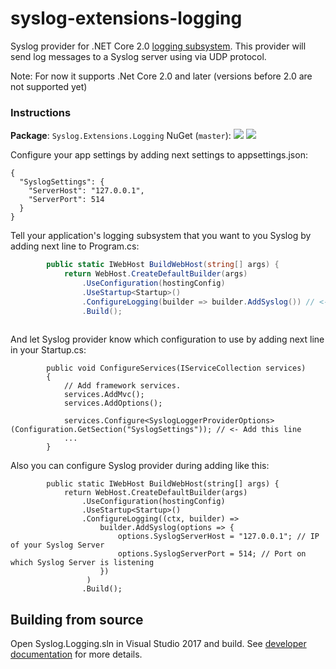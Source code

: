 # syslog-extensions-logging
Syslog provider for .NET Core 2.0 [logging subsystem](https://github.com/aspnet/Logging).
This provider will send log messages to a Syslog server using via UDP protocol.

Note: For now it supports .Net Core 2.0 and later (versions before 2.0 are not supported yet)

### Instructions

**Package**: `Syslog.Extensions.Logging`
NuGet (`master`): [![](http://img.shields.io/nuget/v/Syslog.Extensions.Logging.svg?style=flat-square)](http://www.nuget.org/packages/Syslog.Extensions.Logging) [![](http://img.shields.io/nuget/dt/Syslog.Extensions.Logging.svg?style=flat-square)](http://www.nuget.org/packages/Syslog.Extensions.Logging)

Configure your app settings by adding next settings to appsettings.json:

    {
      "SyslogSettings": {
        "ServerHost": "127.0.0.1",
        "ServerPort": 514
      }
    }

Tell your application's logging subsystem that you want to you Syslog by adding next line to Program.cs:

```csharp
        public static IWebHost BuildWebHost(string[] args) {
            return WebHost.CreateDefaultBuilder(args) 
                .UseConfiguration(hostingConfig)
                .UseStartup<Startup>()
                .ConfigureLogging(builder => builder.AddSyslog()) // <- Add this line
                .Build();
  
```

And let Syslog provider know which configuration to use by adding next line in your Startup.cs:

```
        public void ConfigureServices(IServiceCollection services)
        {
            // Add framework services.
            services.AddMvc();
            services.AddOptions();

            services.Configure<SyslogLoggerProviderOptions>(Configuration.GetSection("SyslogSettings")); // <- Add this line
			...
        }
```

Also you can configure Syslog provider during adding like this:

```
		public static IWebHost BuildWebHost(string[] args) {
            return WebHost.CreateDefaultBuilder(args) 
                .UseConfiguration(hostingConfig)
                .UseStartup<Startup>()
                .ConfigureLogging((ctx, builder) => 
					builder.AddSyslog(options => {
						options.SyslogServerHost = "127.0.0.1"; // IP of your Syslog Server
						options.SyslogServerPort = 514; // Port on which Syslog Server is listening
					})
				 )
                .Build();
```

## Building from source
Open Syslog.Logging.sln in Visual Studio 2017 and build.
See [developer documentation](https://github.com/aspnet/Home/wiki) for more details.